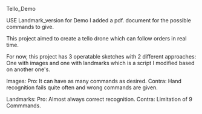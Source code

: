 Tello_Demo


USE Landmark_version for Demo
I added a pdf. document for the possible commands to give.

This project aimed to create a tello drone which can follow orders in real time.


For now, this project has 3 operatable sketches with 2 different approaches: One with images and one with landmarks which is a script I modified based on another one's.


Images: Pro:
            It can have as many commands as desired.
        Contra:
            Hand recognition fails quite often and wrong commands are given.

Landmarks: Pro:
            Almost always correct recognition.
           Contra:
           Limitation of 9 Commmands.
           






